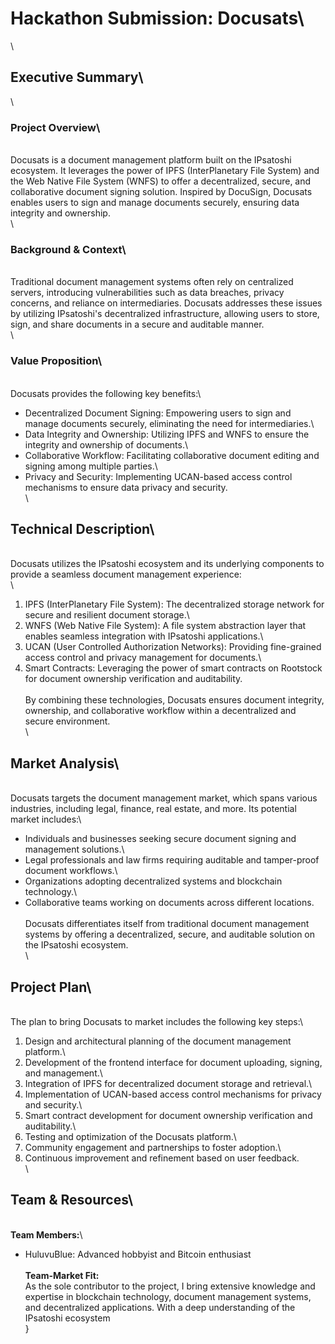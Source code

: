 

 # Hackathon Submission: Docusats\
\
## Executive Summary\
\
### Project Overview\
\
Docusats is a document management platform built on the IPsatoshi ecosystem. It leverages the power of IPFS (InterPlanetary File System) and the Web Native File System (WNFS) to offer a decentralized, secure, and collaborative document signing solution. Inspired by DocuSign, Docusats enables users to sign and manage documents securely, ensuring data integrity and ownership.\
\
### Background & Context\
\
Traditional document management systems often rely on centralized servers, introducing vulnerabilities such as data breaches, privacy concerns, and reliance on intermediaries. Docusats addresses these issues by utilizing IPsatoshi's decentralized infrastructure, allowing users to store, sign, and share documents in a secure and auditable manner.\
\
### Value Proposition\
\
Docusats provides the following key benefits:\
- Decentralized Document Signing: Empowering users to sign and manage documents securely, eliminating the need for intermediaries.\
- Data Integrity and Ownership: Utilizing IPFS and WNFS to ensure the integrity and ownership of documents.\
- Collaborative Workflow: Facilitating collaborative document editing and signing among multiple parties.\
- Privacy and Security: Implementing UCAN-based access control mechanisms to ensure data privacy and security.\
\
## Technical Description\
\
Docusats utilizes the IPsatoshi ecosystem and its underlying components to provide a seamless document management experience:\
\
1. IPFS (InterPlanetary File System): The decentralized storage network for secure and resilient document storage.\
2. WNFS (Web Native File System): A file system abstraction layer that enables seamless integration with IPsatoshi applications.\
3. UCAN (User Controlled Authorization Networks): Providing fine-grained access control and privacy management for documents.\
4. Smart Contracts: Leveraging the power of smart contracts on Rootstock for document ownership verification and auditability.\
\
By combining these technologies, Docusats ensures document integrity, ownership, and collaborative workflow within a decentralized and secure environment.\
\
## Market Analysis\
\
Docusats targets the document management market, which spans various industries, including legal, finance, real estate, and more. Its potential market includes:\
- Individuals and businesses seeking secure document signing and management solutions.\
- Legal professionals and law firms requiring auditable and tamper-proof document workflows.\
- Organizations adopting decentralized systems and blockchain technology.\
- Collaborative teams working on documents across different locations.\
\
Docusats differentiates itself from traditional document management systems by offering a decentralized, secure, and auditable solution on the IPsatoshi ecosystem.\
\
## Project Plan\
\
The plan to bring Docusats to market includes the following key steps:\
1. Design and architectural planning of the document management platform.\
2. Development of the frontend interface for document uploading, signing, and management.\
3. Integration of IPFS for decentralized document storage and retrieval.\
4. Implementation of UCAN-based access control mechanisms for privacy and security.\
5. Smart contract development for document ownership verification and auditability.\
6. Testing and optimization of the Docusats platform.\
7. Community engagement and partnerships to foster adoption.\
8. Continuous improvement and refinement based on user feedback.\
\
## Team & Resources\
\
**Team Members:**\
- HuluvuBlue: Advanced hobbyist and Bitcoin enthusiast\
\
**Team-Market Fit:**\
As the sole contributor to the project, I bring extensive knowledge and expertise in blockchain technology, document management systems, and decentralized applications. With a deep understanding of the IPsatoshi ecosystem\
}

